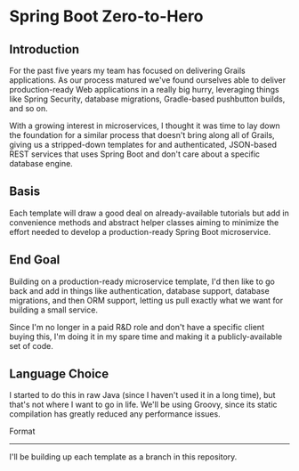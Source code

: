 Spring Boot Zero-to-Hero
========================

Introduction
------------

For the past five years my team has focused on delivering Grails applications. As our process matured we've found
ourselves able to deliver production-ready Web applications in a really big hurry, leveraging things like Spring
Security, database migrations, Gradle-based pushbutton builds, and so on.

With a growing interest in microservices, I thought it was time to lay down the foundation for a similar process that
doesn't bring along all of Grails, giving us a stripped-down templates for and  authenticated, JSON-based REST services
that uses Spring Boot and don't care about a specific database engine.

Basis
-----

Each template will draw a good deal on already-available tutorials but add in convenience methods and abstract helper
classes aiming to minimize the effort needed to develop a production-ready Spring Boot microservice.

End Goal
--------

Building on a production-ready microservice template, I'd then like to go back and add in things like authentication,
database support, database migrations, and then ORM support, letting us pull exactly what we want for building a small
service.

Since I'm no longer in a paid R&D role and don't have a specific client buying this, I'm doing it in my spare time and
making it a publicly-available set of code.

Language Choice
---------------

I started to do this in raw Java (since I haven't used it in a long time), but that's not where I want to go in life.
We'll be using Groovy, since its static compilation has greatly reduced any performance issues.

Format
______

I'll be building up each template as a branch in this repository.






